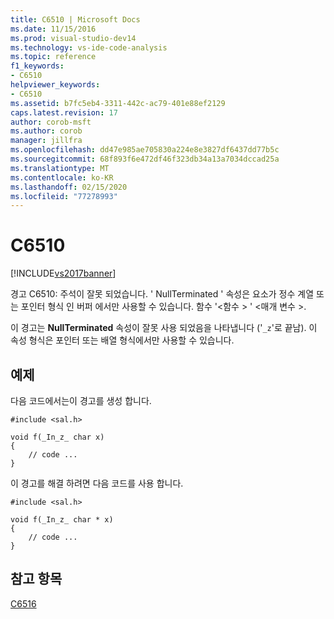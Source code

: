 ```yaml
---
title: C6510 | Microsoft Docs
ms.date: 11/15/2016
ms.prod: visual-studio-dev14
ms.technology: vs-ide-code-analysis
ms.topic: reference
f1_keywords:
- C6510
helpviewer_keywords:
- C6510
ms.assetid: b7fc5eb4-3311-442c-ac79-401e88ef2129
caps.latest.revision: 17
author: corob-msft
ms.author: corob
manager: jillfra
ms.openlocfilehash: dd47e985ae705830a224e8e3827df6437dd77b5c
ms.sourcegitcommit: 68f893f6e472df46f323db34a13a7034dccad25a
ms.translationtype: MT
ms.contentlocale: ko-KR
ms.lasthandoff: 02/15/2020
ms.locfileid: "77278993"
---
```

# <a name="c6510"></a>C6510
[!INCLUDE[vs2017banner](../includes/vs2017banner.md)]

경고 C6510: 주석이 잘못 되었습니다. ' NullTerminated ' 속성은 요소가 정수 계열 또는 포인터 형식 인 버퍼 에서만 사용할 수 있습니다. 함수 '\<함수 > ' \<매개 변수 >.  
  
 이 경고는 **NullTerminated** 속성이 잘못 사용 되었음을 나타냅니다 ('`_z`'로 끝남). 이 속성 형식은 포인터 또는 배열 형식에서만 사용할 수 있습니다.  
  
## <a name="example"></a>예제  
 다음 코드에서는이 경고를 생성 합니다.  
  
```  
#include <sal.h>  
  
void f(_In_z_ char x)  
{  
    // code ...  
}  
```  
  
 이 경고를 해결 하려면 다음 코드를 사용 합니다.  
  
```  
#include <sal.h>  
  
void f(_In_z_ char * x)  
{  
    // code ...  
}  
```  
  
## <a name="see-also"></a>참고 항목  
 [C6516](../code-quality/c6516.md)
